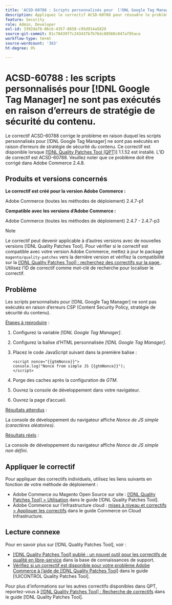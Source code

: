 ```yaml
---
title: 'ACSD-60788 : Scripts personnalisés pour  [!DNL Google Tag Manager] non exécutés en raison d’erreurs CSP'
description: Appliquez le correctif ACSD-60788 pour résoudre le problème Adobe Commerce en raison duquel les scripts personnalisés pour [!DNL Google Tag Manager] ne sont pas exécutés en raison d’erreurs CSP (Content Security Policy, stratégie de sécurité du contenu).
feature: Security
role: Admin, Developer
exl-id: 3392da76-86cb-4357-8658-c95d914a5829
source-git-commit: 81c78439f7c243437b7b76dc80560c847af95ace
workflow-type: tm+mt
source-wordcount: '363'
ht-degree: 0%

---
```


# ACSD-60788 : les scripts personnalisés pour [!DNL Google Tag Manager] ne sont pas exécutés en raison d’erreurs de stratégie de sécurité du contenu.

Le correctif ACSD-60788 corrige le problème en raison duquel les scripts personnalisés pour [!DNL Google Tag Manager] ne sont pas exécutés en raison d’erreurs de stratégie de sécurité du contenu. Ce correctif est disponible lorsque [[!DNL Quality Patches Tool (QPT)]](https://experienceleague.adobe.com/en/docs/commerce-knowledge-base/kb/announcements/commerce-announcements/magento-quality-patches-released-new-tool-to-self-serve-quality-patches) 1.1.52 est installé. L’ID de correctif est ACSD-60788. Veuillez noter que ce problème doit être corrigé dans Adobe Commerce 2.4.8.

## Produits et versions concernés

**Le correctif est créé pour la version Adobe Commerce :**

Adobe Commerce (toutes les méthodes de déploiement) 2.4.7-p1

**Compatible avec les versions d’Adobe Commerce :**

Adobe Commerce (toutes les méthodes de déploiement) 2.4.7 - 2.4.7-p3

>[!NOTE]
>
>Le correctif peut devenir applicable à d’autres versions avec de nouvelles versions [!DNL Quality Patches Tool]. Pour vérifier si le correctif est compatible avec votre version Adobe Commerce, mettez à jour le package `magento/quality-patches` vers la dernière version et vérifiez la compatibilité sur la [[!DNL Quality Patches Tool] : recherchez des correctifs sur la page ](https://experienceleague.adobe.com/tools/commerce-quality-patches/index.html). Utilisez l’ID de correctif comme mot-clé de recherche pour localiser le correctif.

## Problème

Les scripts personnalisés pour [!DNL Google Tag Manager] ne sont pas exécutés en raison d’erreurs CSP (Content Security Policy, stratégie de sécurité du contenu).

<u>Étapes à reproduire</u> :

1. Configurez la variable *[!DNL Google Tag Manager]*.
1. Configurez la balise d’HTML personnalisée *[!DNL Google Tag Manager]*.
1. Placez le code JavaScript suivant dans la première balise :

   ```
   <script nonce="{{gtmNonce}}">
   console.log("Nonce from simple JS {{gtmNonce}}");
   </script>
   ```

1. Purge des caches après la configuration de *GTM*.
1. Ouvrez la console de développement dans votre navigateur.
1. Ouvrez la page d’accueil.

<u>Résultats attendus</u> :

La console de développement du navigateur affiche *Nonce de JS simple (caractères aléatoires)*.

<u>Résultats réels</u> :

La console de développement du navigateur affiche *Nonce de JS simple non défini*.

## Appliquer le correctif

Pour appliquer des correctifs individuels, utilisez les liens suivants en fonction de votre méthode de déploiement :

* Adobe Commerce ou Magento Open Source sur site : [[!DNL Quality Patches Tool] > Utilisation](/help/tools/quality-patches-tool/usage.md) dans le guide [!DNL Quality Patches Tool].
* Adobe Commerce sur l’infrastructure cloud : [mises à niveau et correctifs > Appliquer les correctifs](https://experienceleague.adobe.com/docs/commerce-cloud-service/user-guide/develop/upgrade/apply-patches.html) dans le guide Commerce on Cloud Infrastructure.

## Lecture connexe

Pour en savoir plus sur [!DNL Quality Patches Tool], voir :

* [[!DNL Quality Patches Tool] publié : un nouvel outil pour les correctifs de qualité en libre-service](https://experienceleague.adobe.com/en/docs/commerce-knowledge-base/kb/announcements/commerce-announcements/magento-quality-patches-released-new-tool-to-self-serve-quality-patches) dans la base de connaissances de support.
* [Vérifiez si un correctif est disponible pour votre problème Adobe Commerce à l’aide de  [!DNL Quality Patches Tool]](/help/tools/quality-patches-tool/patches-available-in-qpt/check-patch-for-magento-issue-with-magento-quality-patches.md) dans le guide [!UICONTROL Quality Patches Tool].


Pour plus d&#39;informations sur les autres correctifs disponibles dans QPT, reportez-vous à [[!DNL Quality Patches Tool] : Recherche de correctifs](https://experienceleague.adobe.com/tools/commerce-quality-patches/index.html) dans le guide [!DNL Quality Patches Tool].

